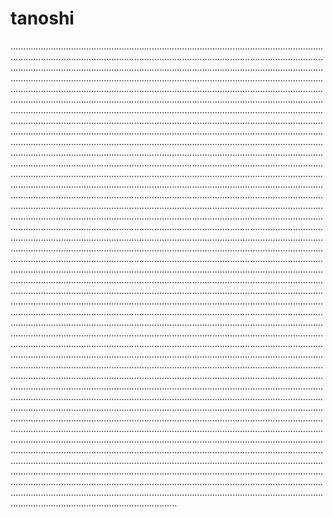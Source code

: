 # tanoshi

......................................................................................................................................................................................................................................................................................................................................................................................................................................................................................................................................................................................................................................................................................................................................................................................................................................................................................................................................................................................................................................................................................................................................................................................................................................................................................................................................................................................................................................................................................................................................................................................................................................................................................................................................................................................................................................................................................................................................................................................................................................................................................................................................................................................................................................................................................................................................................................................................................................................................................................................................................................................................................................................................................................................................................................................................................................................................................................................................................................................................................................................................................................................................................................................................................................................................................................................................................................................................................................................................................................................................................................................................................................................................................................................................................................................................................................................................................................................................................................................................................................................................................................................................................................................................................................................................................................................................................................................................................................................................................................................................................................................................................................................................................................................................................................................................................................................................................................................................................................................................................................................................................................................................................................................................................................................................................................................................................................................................................................................................................................................................................................................................................